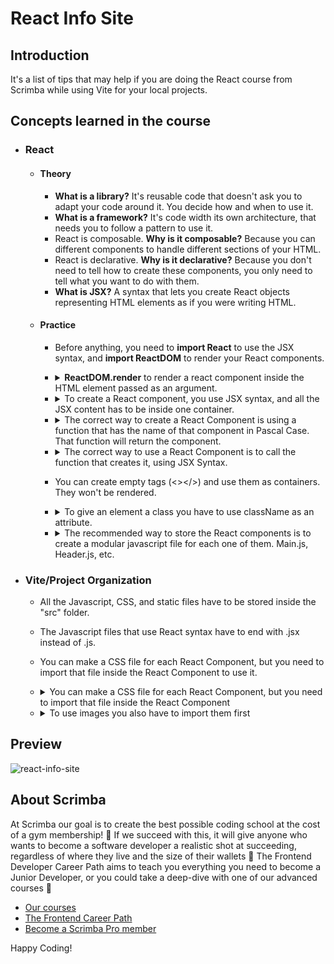 # React Info Site
## Introduction
It's a list of tips that may help if you are doing the React course from Scrimba while using Vite for your local projects.
## Concepts learned in the course 
 - ### React
    - #### Theory
      - **What is a library?** It's reusable code that doesn't ask you to adapt your code around it. You decide how and when to use it.
      - **What is a framework?** It's code width its own architecture, that needs you to follow a pattern to use it.
      - React is composable. **Why is it composable?** Because you can different components to handle different sections of your HTML.
      - React is declarative. **Why is it declarative?** Because you don't need to tell how to create these components, you only need to tell what you want to do with them.  
      - **What is JSX?** A syntax that lets you create React objects representing HTML elements as if you were writing HTML.
    - #### Practice
      - Before anything, you need to **import React** to use the JSX syntax, and **import ReactDOM** to render your React components.
      - <details>
          <summary><b>ReactDOM.render</b> to render a react component inside the HTML element passed as an argument.</summary>
     
          ```jsx
          // Before React 18
          ReactDOM.render( reactComponent, domElement)
          // After React 18
          const root = reactDOM.createRoot( domElement )
          root.render( reactComponent )
          ```
        </details>
      - <details>
          <summary>To create a React component, you use JSX syntax, and all the JSX content has to be inside one container.</summary>
          
          ```jsx
          // In this case, the "div" is that one container
          const reactComponent = <div> <p>Hello <span>World!</span></p> </div>
          ```
        </details>
      - <details>
          <summary>The correct way to create a React Component is using a function that has the name of that component in Pascal Case.  That function will return the component.</summary>
          
          ```jsx
          function Main(){
              return (<main> <h1> Hello world! </h1> </main>)
          }
          ```
        </details>
      - <details>
          <summary>The correct way to use a React Component is to call the function that creates it, using JSX Syntax.</summary>
          
          ```Javascript
          function Main(){
              return (<main> <h1> Hello world! </h1> </main>)
          }
          console.log( <Main /> )
          ```
        </details>
      - You can create empty tags (<></>) and use them as containers. They won't be rendered.
      - <details>
          <summary>To give an element a class you have to use className as an attribute.</summary>
          
          ```Javascript
          function Main(){
              return (<main className="my-main"> <h1> Hello world! </h1> </main>)
          }
          ```
        </details>
      - <details>
          <summary>The recommended way to store the React components is to create a modular javascript file for each one of them. Main.js, Header.js, etc.</summary>
          
          ```Javascript
          // File named Main.js
          export default function Main(){
              return (<main className="my-main"> <h1> Hello world! </h1> </main>)
          }
          // index.js
          import Main from "./Main.js"
          console.log( <Main />)
          ```
        </details>
  - ### Vite/Project Organization
    - All the Javascript, CSS, and static files have to be stored inside the "src" folder.
    - The Javascript files that use React syntax have to end with .jsx instead of .js.
    - You can make a CSS file for each React Component, but you need to import that file inside the React Component to use it.
    - <details>
          <summary>You can make a CSS file for each React Component, but you need to import that file inside the React Component</summary>
          
         ```JSX
          // File named Main.jsx
          import "./css/Main.css"
          export default function Main(){
           return (<main className="example"></main>)
          }
         ```
        </details>
     - <details>
          <summary>To use images you also have to import them first</summary>
          
         ```JSX
          // File named Main.jsx
          import mainImg from "./assets/main-img.png"
          export default function Main(){
           return (<img src={ mainImg }></img>)
          }
         ```
        </details>    
## Preview
![react-info-site](https://github.com/AlexMakowiecki/react-info-site/assets/122258496/5e76b814-ca11-4d98-8271-54feb9c180b2)


## About Scrimba

At Scrimba our goal is to create the best possible coding school at the cost of a gym membership! 💜
If we succeed with this, it will give anyone who wants to become a software developer a realistic shot at succeeding, regardless of where they live and the size of their wallets 🎉
The Frontend Developer Career Path aims to teach you everything you need to become a Junior Developer, or you could take a deep-dive with one of our advanced courses 🚀

- [Our courses](https://scrimba.com/allcourses)
- [The Frontend Career Path](https://scrimba.com/learn/frontend)
- [Become a Scrimba Pro member](https://scrimba.com/pricing)

Happy Coding!
